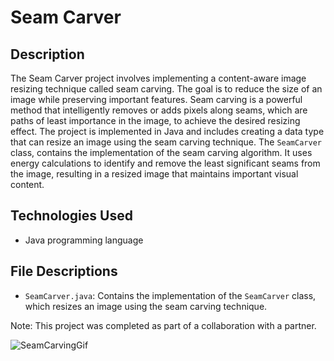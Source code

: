 # Seam Carver

## Description

The Seam Carver project involves implementing a content-aware image resizing technique called seam carving. The goal is to reduce the size of an image while preserving important features. Seam carving is a powerful method that intelligently removes or adds pixels along seams, which are paths of least importance in the image, to achieve the desired resizing effect. The project is implemented in Java and includes creating a data type that can resize an image using the seam carving technique. The `SeamCarver` class, contains the implementation of the seam carving algorithm. It uses energy calculations to identify and remove the least significant seams from the image, resulting in a resized image that maintains important visual content.

## Technologies Used

- Java programming language

## File Descriptions

- `SeamCarver.java`: Contains the implementation of the `SeamCarver` class, which resizes an image using the seam carving technique.

Note: This project was completed as part of a collaboration with a partner.


![SeamCarvingGif](https://andrewdcampbell.github.io/images/blog/seam_carving.gif)
